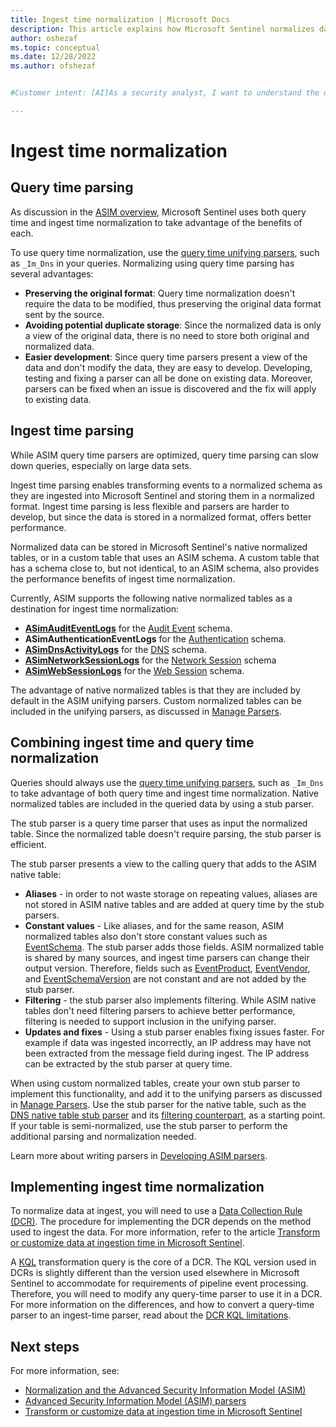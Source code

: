 ```yaml
---
title: Ingest time normalization | Microsoft Docs
description: This article explains how Microsoft Sentinel normalizes data at ingest
author: oshezaf
ms.topic: conceptual
ms.date: 12/28/2022
ms.author: ofshezaf


#Customer intent: [AI]As a security analyst, I want to understand the differences between query time and ingest time normalization so that I can optimize data processing and query performance in my security information and event management (SIEM) system.

---
```


# Ingest time normalization

## Query time parsing

As discussion in the [ASIM overview](normalization.md), Microsoft Sentinel uses both query time and ingest time normalization to take advantage of the benefits of each.

To use query time normalization, use the [query time unifying parsers](normalization-about-parsers.md#unifying-parsers), such as `_Im_Dns` in your queries. Normalizing using query time parsing has several advantages:
 
- **Preserving the original format**: Query time normalization doesn't require the data to be modified, thus preserving the original data format sent by the source.
- **Avoiding potential duplicate storage**: Since the normalized data is only a view of the original data, there is no need to store both original and normalized data. 
- **Easier development**: Since query time parsers present a view of the data and don't modify the data, they are easy to develop. Developing, testing and fixing a parser can all be done on existing data. Moreover, parsers can be fixed when an issue is discovered and the fix will apply to existing data.

## Ingest time parsing

While ASIM query time parsers are optimized, query time parsing can slow down queries, especially on large data sets. 

Ingest time parsing enables transforming events to a normalized schema as they are ingested into Microsoft Sentinel and storing them in a normalized format. Ingest time parsing is less flexible and parsers are harder to develop, but since the data is stored in a normalized format, offers better performance.

Normalized data can be stored in Microsoft Sentinel's native normalized tables, or in a custom table that uses an ASIM schema. A custom table that has a schema close to, but not identical, to an ASIM schema, also provides the performance benefits of ingest time normalization.

Currently, ASIM supports the following native normalized tables as a destination for ingest time normalization:
- [**ASimAuditEventLogs**](/azure/azure-monitor/reference/tables/asimauditeventlogs) for the [Audit Event](normalization-schema-audit.md) schema.
- **ASimAuthenticationEventLogs** for the [Authentication](normalization-schema-authentication.md) schema.
- [**ASimDnsActivityLogs**](/azure/azure-monitor/reference/tables/asimdnsactivitylogs) for the [DNS](normalization-schema-dns.md) schema.
- [**ASimNetworkSessionLogs**](/azure/azure-monitor/reference/tables/asimnetworksessionlogs) for the [Network Session](normalization-schema-network.md) schema 
- [**ASimWebSessionLogs**](/azure/azure-monitor/reference/tables/asimwebsessionlogs) for the [Web Session](normalization-schema-web.md) schema.

The advantage of native normalized tables is that they are included by default in the ASIM unifying parsers. Custom normalized tables can be included in the unifying parsers, as discussed in [Manage Parsers](normalization-manage-parsers.md).

## Combining ingest time and query time normalization

Queries should always use the [query time unifying parsers](normalization-about-parsers.md#unifying-parsers), such as `_Im_Dns` to take advantage of both query time and ingest time normalization. Native normalized tables are included in the queried data by using a stub parser.

The stub parser is a query time parser that uses as input the normalized table. Since the normalized table doesn't require parsing, the stub parser is efficient.

The stub parser presents a view to the calling query that adds to the ASIM native table:

- **Aliases** - in order to not waste storage on repeating values, aliases are not stored in ASIM native tables and are added at query time by the stub parsers.
- **Constant values** - Like aliases, and for the same reason, ASIM normalized tables also don't store constant values  such as [EventSchema](normalization-common-fields.md#eventschema). The stub parser adds those fields. ASIM normalized table is shared by many sources, and ingest time parsers can change their output version. Therefore, fields such as [EventProduct](normalization-common-fields.md#eventproduct), [EventVendor](normalization-common-fields.md#eventvendor), and [EventSchemaVersion](normalization-common-fields.md#eventschemaversion) are not constant and are not added by the stub parser. 
- **Filtering** - the stub parser also implements filtering. While ASIM native tables don't need filtering parsers to achieve better performance, filtering is needed to support inclusion in the unifying parser.
- **Updates and fixes** - Using a stub parser enables fixing issues faster. For example if data was ingested incorrectly, an IP address may have not been extracted from the message field during ingest. The IP address can be extracted by the stub parser at query time. 
 
When using custom normalized tables, create your own stub parser to implement this functionality, and add it to the unifying parsers as discussed in [Manage Parsers](normalization-manage-parsers.md). Use the stub parser for the native table, such as the [DNS native table stub parser](https://github.com/Azure/Azure-Sentinel/blob/master/Parsers/ASimDns/Parsers/ASimDnsNative.yaml) and its [filtering counterpart](https://github.com/Azure/Azure-Sentinel/blob/master/Parsers/ASimDns/Parsers/vimDnsNative.yaml), as a starting point. If your table is semi-normalized, use the stub parser to perform the additional parsing and normalization needed.

Learn more about writing parsers in [Developing ASIM parsers](normalization-develop-parsers.md).

## Implementing ingest time normalization
 
To normalize data at ingest, you will need to use a [Data Collection Rule (DCR)](/azure/azure-monitor/essentials/data-collection-rule-overview). The procedure for implementing the DCR depends on the method used to ingest the data. For more information, refer to the article [Transform or customize data at ingestion time in Microsoft Sentinel](configure-data-transformation.md).

A [KQL](kusto-overview.md) transformation query is the core of a DCR. The KQL version used in DCRs is slightly different than the version used elsewhere in Microsoft Sentinel to accommodate for requirements of pipeline event processing. Therefore, you will need to modify any query-time parser to use it in a DCR. For more information on the differences, and how to convert a query-time parser to an ingest-time parser, read about the [DCR KQL limitations](/azure/azure-monitor/essentials/data-collection-transformations-structure#kql-limitations).


## <a name="next-steps"></a>Next steps

For more information, see:

- [Normalization and the Advanced Security Information Model (ASIM)](normalization.md)
- [Advanced Security Information Model (ASIM) parsers](normalization-parsers-overview.md)
- [Transform or customize data at ingestion time in Microsoft Sentinel](configure-data-transformation.md)